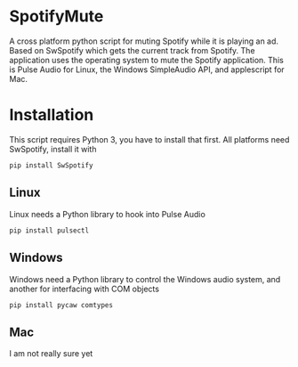 # SpotifyMute
A cross platform python script for muting Spotify while it is playing an ad. Based on 
SwSpotify which gets the current track from Spotify. The application uses the operating
system to mute the Spotify application. This is Pulse Audio for Linux, the Windows 
SimpleAudio API, and applescript for Mac.

# Installation
This script requires Python 3, you have to install that first.
All platforms need SwSpotify, install it with
```
pip install SwSpotify
```
## Linux
Linux needs a Python library to hook into Pulse Audio
```
pip install pulsectl
```
## Windows
Windows need a Python library to control the Windows audio system, and another for interfacing
with COM objects
```
pip install pycaw comtypes
```
## Mac
I am not really sure yet

